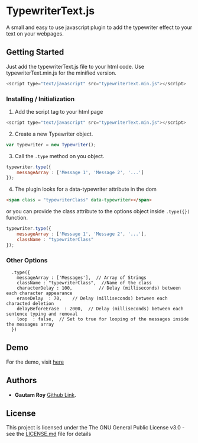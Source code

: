 # TypewriterText.js

A small and easy to use javascript plugin to add the typewriter effect to your text on your webpages.


## Getting Started

Just add the typewriterText.js file to your html code. Use typewriterText.min.js for the minified version.
```javascript
<script type="text/javascript" src="typewriterText.min.js"></script>
```


### Installing / Initialization


1) Add the script tag to your html page
```javascript
<script type="text/javascript" src="typewriterText.min.js"></script>
```

2) Create a new Typewriter object.
```javascript
var typewriter = new Typewriter();
```      

3) Call the ```.type``` method on you object.
```javascript
typewriter.type({
    messageArray : ['Message 1', 'Message 2', '...']
});
```

4) The plugin looks for a data-typewriter attribute in the dom
```html
<span class = "typewriterClass" data-typewriter></span>
```
or you can provide the class attribute to the options object inside ```.type({})``` function.
```javascript
typewriter.type({
    messageArray : ['Message 1', 'Message 2', '...'],
    className : "typewriterClass"
});
```


### Other Options
```
  .type({
    messageArray : ['Messages'],  // Array of Strings
    className : "typewriterClass",  //Name of the class
    characterDelay : 100,          // Delay (milliseconds) between each character appearance
    eraseDelay  : 70,    // Delay (milliseconds) between each characted deletion
    delayBeforeErase  : 2000,  // Delay (milliseconds) between each sentence typing and removal
    loop  : false,  // Set to true for looping of the messages inside the messages array
  })

```


## Demo

For the demo, visit [here](http://gautamroy.com)


## Authors

* **Gautam Roy** [Github Link](https://github.com/Gautam--Roy).


## License

This project is licensed under the The GNU General Public License v3.0 - see the [LICENSE.md](LICENSE.md) file for details
